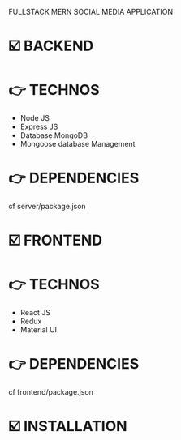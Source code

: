 FULLSTACK MERN SOCIAL MEDIA APPLICATION

# :ballot_box_with_check: BACKEND

#  :point_right: TECHNOS

 - Node JS
 - Express JS
 - Database MongoDB
 - Mongoose database Management

# :point_right:   DEPENDENCIES
 cf server/package.json

# :ballot_box_with_check: FRONTEND

# :point_right: TECHNOS
 - React JS
 - Redux
 - Material UI

# :point_right: DEPENDENCIES
 cf frontend/package.json

# :ballot_box_with_check: INSTALLATION